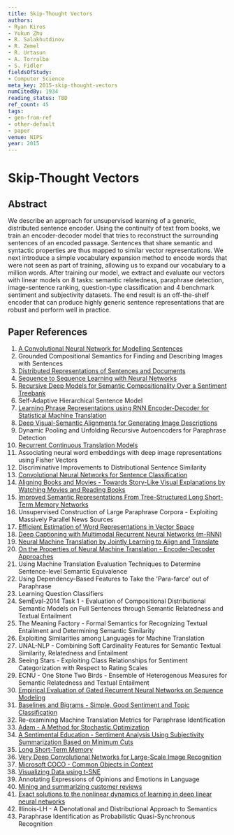 ```yaml
---
title: Skip-Thought Vectors
authors:
- Ryan Kiros
- Yukun Zhu
- R. Salakhutdinov
- R. Zemel
- R. Urtasun
- A. Torralba
- S. Fidler
fieldsOfStudy:
- Computer Science
meta_key: 2015-skip-thought-vectors
numCitedBy: 1934
reading_status: TBD
ref_count: 45
tags:
- gen-from-ref
- other-default
- paper
venue: NIPS
year: 2015
---
```


# Skip-Thought Vectors

## Abstract

We describe an approach for unsupervised learning of a generic, distributed sentence encoder. Using the continuity of text from books, we train an encoder-decoder model that tries to reconstruct the surrounding sentences of an encoded passage. Sentences that share semantic and syntactic properties are thus mapped to similar vector representations. We next introduce a simple vocabulary expansion method to encode words that were not seen as part of training, allowing us to expand our vocabulary to a million words. After training our model, we extract and evaluate our vectors with linear models on 8 tasks: semantic relatedness, paraphrase detection, image-sentence ranking, question-type classification and 4 benchmark sentiment and subjectivity datasets. The end result is an off-the-shelf encoder that can produce highly generic sentence representations that are robust and perform well in practice.

## Paper References

1. [A Convolutional Neural Network for Modelling Sentences](2014-a-convolutional-neural-network-for-modelling-sentences)
2. Grounded Compositional Semantics for Finding and Describing Images with Sentences
3. [Distributed Representations of Sentences and Documents](2014-distributed-representations-of-sentences-and-documents)
4. [Sequence to Sequence Learning with Neural Networks](2014-sequence-to-sequence-learning-with-neural-networks)
5. [Recursive Deep Models for Semantic Compositionality Over a Sentiment Treebank](2013-recursive-deep-models-for-semantic-compositionality-over-a-sentiment-treebank)
6. Self-Adaptive Hierarchical Sentence Model
7. [Learning Phrase Representations using RNN Encoder-Decoder for Statistical Machine Translation](2014-learning-phrase-representations-using-rnn-encoder-decoder-for-statistical-machine-translation)
8. [Deep Visual-Semantic Alignments for Generating Image Descriptions](2017-deep-visual-semantic-alignments-for-generating-image-descriptions)
9. Dynamic Pooling and Unfolding Recursive Autoencoders for Paraphrase Detection
10. [Recurrent Continuous Translation Models](2013-recurrent-continuous-translation-models)
11. Associating neural word embeddings with deep image representations using Fisher Vectors
12. Discriminative Improvements to Distributional Sentence Similarity
13. [Convolutional Neural Networks for Sentence Classification](2014-convolutional-neural-networks-for-sentence-classification)
14. [Aligning Books and Movies - Towards Story-Like Visual Explanations by Watching Movies and Reading Books](2015-aligning-books-and-movies-towards-story-like-visual-explanations-by-watching-movies-and-reading-books)
15. [Improved Semantic Representations From Tree-Structured Long Short-Term Memory Networks](2015-improved-semantic-representations-from-tree-structured-long-short-term-memory-networks)
16. Unsupervised Construction of Large Paraphrase Corpora - Exploiting Massively Parallel News Sources
17. [Efficient Estimation of Word Representations in Vector Space](2013-efficient-estimation-of-word-representations-in-vector-space)
18. [Deep Captioning with Multimodal Recurrent Neural Networks (m-RNN)](2015-deep-captioning-with-multimodal-recurrent-neural-networks-m-rnn)
19. [Neural Machine Translation by Jointly Learning to Align and Translate](2015-neural-machine-translation-by-jointly-learning-to-align-and-translate)
20. [On the Properties of Neural Machine Translation - Encoder-Decoder Approaches](2014-on-the-properties-of-neural-machine-translation-encoder-decoder-approaches)
21. Using Machine Translation Evaluation Techniques to Determine Sentence-level Semantic Equivalence
22. Using Dependency-Based Features to Take the 'Para-farce' out of Paraphrase
23. Learning Question Classifiers
24. SemEval-2014 Task 1 - Evaluation of Compositional Distributional Semantic Models on Full Sentences through Semantic Relatedness and Textual Entailment
25. The Meaning Factory - Formal Semantics for Recognizing Textual Entailment and Determining Semantic Similarity
26. Exploiting Similarities among Languages for Machine Translation
27. UNAL-NLP - Combining Soft Cardinality Features for Semantic Textual Similarity, Relatedness and Entailment
28. Seeing Stars - Exploiting Class Relationships for Sentiment Categorization with Respect to Rating Scales
29. ECNU - One Stone Two Birds - Ensemble of Heterogenous Measures for Semantic Relatedness and Textual Entailment
30. [Empirical Evaluation of Gated Recurrent Neural Networks on Sequence Modeling](2014-empirical-evaluation-of-gated-recurrent-neural-networks-on-sequence-modeling)
31. [Baselines and Bigrams - Simple, Good Sentiment and Topic Classification](2012-baselines-and-bigrams-simple-good-sentiment-and-topic-classification)
32. Re-examining Machine Translation Metrics for Paraphrase Identification
33. [Adam - A Method for Stochastic Optimization](2015-adam-a-method-for-stochastic-optimization)
34. [A Sentimental Education - Sentiment Analysis Using Subjectivity Summarization Based on Minimum Cuts](2004-a-sentimental-education-sentiment-analysis-using-subjectivity-summarization-based-on-minimum-cuts)
35. [Long Short-Term Memory](1997-long-short-term-memory)
36. [Very Deep Convolutional Networks for Large-Scale Image Recognition](2015-very-deep-convolutional-networks-for-large-scale-image-recognition)
37. [Microsoft COCO - Common Objects in Context](2014-microsoft-coco-common-objects-in-context)
38. [Visualizing Data using t-SNE](2008-visualizing-data-using-t-sne)
39. Annotating Expressions of Opinions and Emotions in Language
40. [Mining and summarizing customer reviews](2004-mining-and-summarizing-customer-reviews)
41. [Exact solutions to the nonlinear dynamics of learning in deep linear neural networks](2014-exact-solutions-to-the-nonlinear-dynamics-of-learning-in-deep-linear-neural-networks)
42. Illinois-LH - A Denotational and Distributional Approach to Semantics
43. Paraphrase Identification as Probabilistic Quasi-Synchronous Recognition
